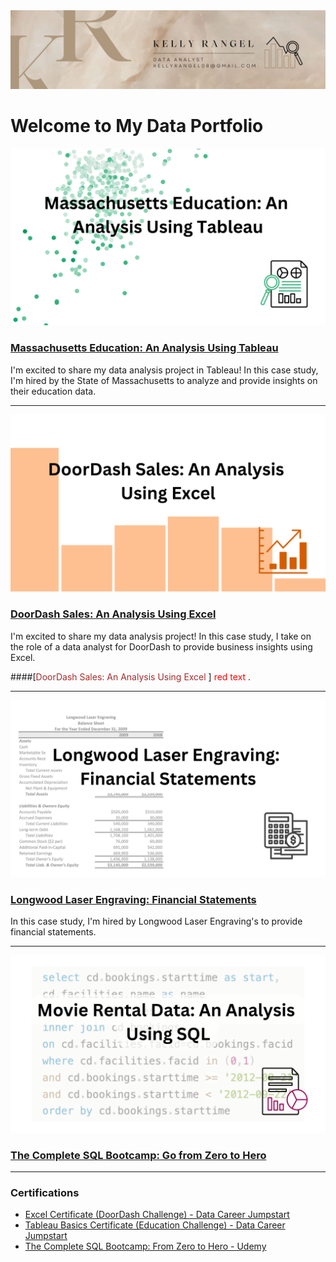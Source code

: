 <img src="images/w (1).png"/>

# Welcome to My Data Portfolio




[<img src="images/Massachusetts Education An Analysis Using Tableau.png"/>](https://www.linkedin.com/pulse/massachusetts-education-analysis-using-tableau-kelly-rangel/)
### [Massachusetts Education: An Analysis Using Tableau](https://www.linkedin.com/pulse/massachusetts-education-analysis-using-tableau-kelly-rangel/)
I'm excited to share my data analysis project in Tableau! In this case study, I'm hired by the State of Massachusetts to analyze and provide insights on their education data.

---

[<img src="images/doordash article cover.png"/>](https://www.linkedin.com/pulse/doordash-sales-analysis-using-excel-kelly-rangel/)
### [DoorDash Sales: An Analysis Using Excel](https://www.linkedin.com/pulse/doordash-sales-analysis-using-excel-kelly-rangel/)
I'm excited to share my data analysis project! In this case study, I take on the role of a data analyst for DoorDash to provide business insights using Excel.

####[<span style="color:Brown">DoorDash Sales: An Analysis Using Excel </span>]
<span style="color:red">red text </span>.

---


<img src="images/LLE FS.png?raw=true"/>

### [Longwood Laser Engraving: Financial Statements](sample_project.md)
In this case study, I'm hired by Longwood Laser Engraving's to provide financial statements. 


---
<img src="images/sql movie data.png?raw=true"/>

### [The Complete SQL Bootcamp: Go from Zero to Hero](sample_project.md)


 

---

### Certifications

- [Excel Certificate (DoorDash Challenge) - Data Career Jumpstart](https://www.datacareerjumpstart.com/excel-badge?cid=f651e658-c9fa-4e98-808b-883dc9fd2220)
- [Tableau Basics Certificate (Education Challenge) - Data Career Jumpstart](https://www.datacareerjumpstart.com/tableau1badge?cid=f651e658-c9fa-4e98-808b-883dc9fd2220)
- [The Complete SQL Bootcamp: From Zero to Hero - Udemy](https://www.udemy.com/certificate/UC-16e99013-278a-4e8e-8ed5-9f4ef805bd1d/)



